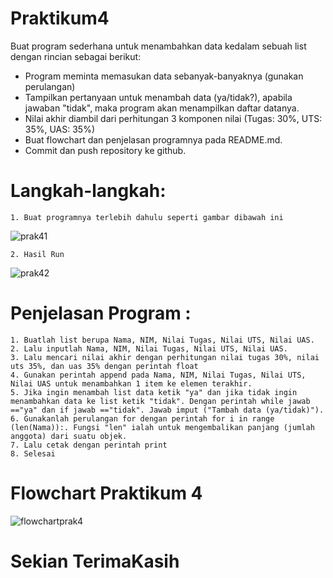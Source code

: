 # Praktikum4

Buat program sederhana untuk menambahkan data kedalam sebuah list dengan rincian sebagai berikut:

  - Program meminta memasukan data sebanyak-banyaknya (gunakan perulangan)
  - Tampilkan pertanyaan untuk menambah data (ya/tidak?), apabila jawaban "tidak", maka program akan menampilkan daftar datanya.
  - Nilai akhir diambil dari perhitungan 3 komponen nilai (Tugas: 30%, UTS: 35%, UAS: 35%)
  - Buat flowchart dan penjelasan programnya pada README.md.
  - Commit dan push repository ke github.
  
# Langkah-langkah:
    1. Buat programnya terlebih dahulu seperti gambar dibawah ini
   ![prak41](https://user-images.githubusercontent.com/115932597/202976509-45a22518-7325-42d1-b4a3-c576a07c3a69.png)

   
    2. Hasil Run
   ![prak42](https://user-images.githubusercontent.com/115932597/202976544-c30685fd-e003-473c-89ce-2061fbc1d081.png)

   
# Penjelasan Program :
    1. Buatlah list berupa Nama, NIM, Nilai Tugas, Nilai UTS, Nilai UAS.
    2. Lalu inputlah Nama, NIM, Nilai Tugas, Nilai UTS, Nilai UAS.
    3. Lalu mencari nilai akhir dengan perhitungan nilai tugas 30%, nilai uts 35%, dan uas 35% dengan perintah float
    4. Gunakan perintah append pada Nama, NIM, Nilai Tugas, Nilai UTS, Nilai UAS untuk menambahkan 1 item ke elemen terakhir.
    5. Jika ingin menambah list data ketik "ya" dan jika tidak ingin menambahkan data ke list ketik "tidak". Dengan perintah while jawab =="ya" dan if jawab =="tidak". Jawab imput ("Tambah data (ya/tidak)").
    6. Gunakanlah perulangan for dengan perintah for i in range (len(Nama)):. Fungsi "len" ialah untuk mengembalikan panjang (jumlah anggota) dari suatu objek.
    7. Lalu cetak dengan perintah print
    8. Selesai
    
# Flowchart Praktikum 4
  ![flowchartprak4](https://user-images.githubusercontent.com/115932597/202976580-74d02c13-62a9-47bb-81c7-bdd1306205d1.jpg)

  
# Sekian TerimaKasih
